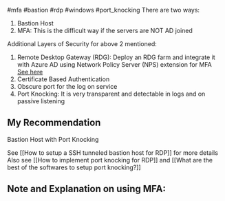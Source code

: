 #mfa #bastion #rdp #windows #port_knocking 
There are two ways:
1. Bastion Host
2. MFA: This is the difficult way if the servers are NOT AD joined

Additional Layers of Security for above 2 mentioned:
1. Remote Desktop Gateway (RDG): Deploy an RDG farm and integrate it with Azure AD using Network Policy Server (NPS) extension for MFA [See here](https://serverfault.com/questions/1034810/windows-server-2016-multi-factor-authentication-for-rdp-with-azure-ad)
2. Certificate Based Authentication
3. Obscure port for the log on service
4. Port Knocking: It is very transparent and detectable in logs and on passive listening
## My Recommendation
Bastion Host with Port Knocking

See [[How to setup a SSH tunneled bastion host for RDP]] for more details
Also see [[How to implement port knocking for RDP]] and [[What are the best of the softwares to setup port knocking?]]
## Note and Explanation on using MFA:
